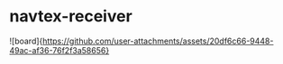 # navtex-receiver
![board]{https://github.com/user-attachments/assets/20df6c66-9448-49ac-af36-76f2f3a58656}
